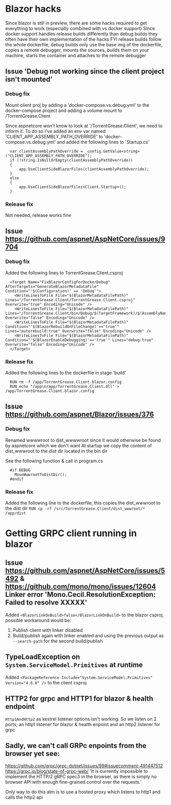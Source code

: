 ﻿# Blazor hacks
Since blazor is still in preview, there are some hacks required to get everything to work (especially combined with vs docker support)
Since docker support handles release builds differently than debug builds they often have their own implementation of the hacks
FYI release builds follow the whole dockerfile, debug builds only use the base img of the dockerfile, copies a remote debugger, mounts the sources, builds them on your machine, starts the container and attaches to the remote debugger

## Issue 'Debug not working since the client project isn't mounted'
### Debug fix
Mount client proj by adding a 'docker-compose.vs.debug.yml' to the docker-compose project and adding a volume mount to /TorrentGrease.Client

Since aspnetcore won't know to look at '/TorrentGrease.Client', we need to inform it. To do so I've added an env var named 'CLIENT_APP_ASSEMBLY_PATH_OVERRIDE' to 'docker-compose.vs.debug.yml' and added the following lines to 'Startup.cs'
```
  var clientAssemblyPathOverride = _config.GetValue<string>("CLIENT_APP_ASSEMBLY_PATH_OVERRIDE");
  if (!string.IsNullOrEmpty(clientAssemblyPathOverride))
  {
      app.UseClientSideBlazorFiles(clientAssemblyPathOverride);
  }
  else
  {
      app.UseClientSideBlazorFiles<Client.Startup>();
  }
```
### Release fix
Not needed, release works fine

## Issue https://github.com/aspnet/AspNetCore/issues/9704
### Debug fix
Added the following lines to TorrentGrease.Client.csproj
```
  <Target Name="FixBlazorConfigForDockerDebug" AfterTargets="GenerateBlazorMetadataFile" Condition="'$(Configuration)' == 'Debug'">
    <WriteLinesToFile File="$(BlazorMetadataFilePath)" Lines="/TorrentGrease.Client/TorrentGrease.Client.csproj" Overwrite="true" Encoding="Unicode" />
    <WriteLinesToFile File="$(BlazorMetadataFilePath)" Lines="/TorrentGrease.Client/bin/Debug/$(TargetFramework)/$(AssemblyName).dll" Overwrite="false" Encoding="Unicode" />
    <WriteLinesToFile File="$(BlazorMetadataFilePath)" Condition="'$(BlazorRebuildOnFileChange)'=='true'" Lines="autorebuild:true" Overwrite="false" Encoding="Unicode" />
    <WriteLinesToFile File="$(BlazorMetadataFilePath)" Condition="'$(BlazorEnableDebugging)'=='true'" Lines="debug:true" Overwrite="false" Encoding="Unicode" />
  </Target>
```

### Release fix
Added the following lines to the dockerfile in stage 'build'
```
  RUN rm -f /app/TorrentGrease.Client.blazor.config
  RUN echo "/app\n/app/TorrentGrease.Client.dll" > /app/TorrentGrease.Client.blazor.config
```

## Issue https://github.com/aspnet/Blazor/issues/376
### Debug fix
Renamed wwwwroot to dist_wwwwroot since it would otherwise be found by aspnetcore which we don't want
At startup we copy the content of dist_wwwroot to the dist dir located in the bin dir

See the following function & call in program.cs
```
  #if DEBUG
    MoveWwwrootToDistDir();
  #endif
```
### Release fix
Added the following line to the dockerfile, this copies the dist_wwwroot to the dist dir
``RUN cp -rf /src/TorrentGrease.Client/dist_wwwroot/* /app/dist``

# Getting GRPC client running in blazor
## Issue https://github.com/aspnet/AspNetCore/issues/5492 & https://github.com/mono/mono/issues/12604 Linker error 'Mono.Cecil.ResolutionException: Failed to resolve XXXXX'
Added `<BlazorLinkOnBuild>false</BlazorLinkOnBuild>` to the blazor csproj, possible workaround would be:
1. Publish client with linker disabled 
1. Build/publish again with linker enabled and using the previous output as `--search-path` for the second build/publish

## TypeLoadException on `System.ServiceModel.Primitives` at runtime
Added `<PackageReference Include="System.ServiceModel.Primitives" Version="4.6.0" />` to the client csproj

## HTTP2 for grpc and HTTP1 for blazor & health endpoint
`Http1AndHttp2` as kestrel listener options isn't working. So we listen on 2 ports; an http1 listener for blazor & health enpoint and an http2 listener for grpc

## Sadly, we can't call GRPc enpoints from the browser yet see:
https://github.com/grpc/grpc-dotnet/issues/99#issuecomment-491447512
https://grpc.io/blog/state-of-grpc-web/
'It is currently impossible to implement the HTTP/2 gRPC spec3 in the browser, as there is simply no browser API with enough fine-grained control over the requests.'

Only way to do this atm is to use a hosted proxy which listens to http1 and calls the http2 api